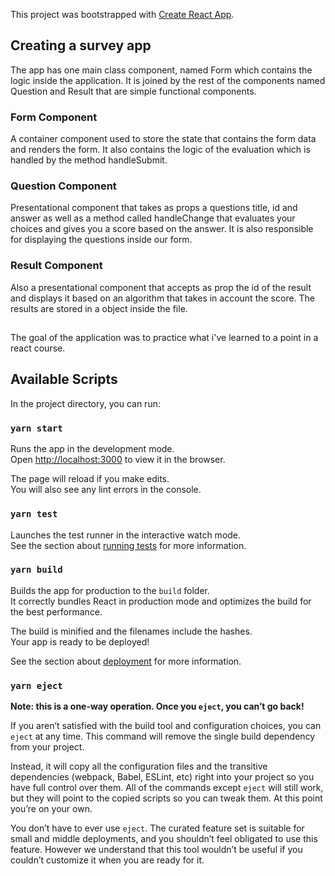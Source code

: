 This project was bootstrapped with [Create React App](https://github.com/facebook/create-react-app).

## Creating a survey app

The app has one main class component, named Form which contains the logic inside the application. It is joined by the rest of the components named Question and Result that are simple functional components.

### Form Component

A container component used to store the state that contains the form data and renders the form. It also contains the logic of the evaluation which is handled by the method handleSubmit.

### Question Component

Presentational component that takes as props a questions title, id and answer as well as a method called handleChange that evaluates your choices and gives you a score based on the answer. It is also responsible for displaying the questions inside our form.

### Result Component

Also a presentational component that accepts as prop the id of the result and displays it based on an algorithm that takes in account the score. The results are stored in a object inside the file.

##

The goal of the application was to practice what i've learned to a point in a react course.

## Available Scripts

In the project directory, you can run:

### `yarn start`

Runs the app in the development mode.<br />
Open [http://localhost:3000](http://localhost:3000) to view it in the browser.

The page will reload if you make edits.<br />
You will also see any lint errors in the console.

### `yarn test`

Launches the test runner in the interactive watch mode.<br />
See the section about [running tests](https://facebook.github.io/create-react-app/docs/running-tests) for more information.

### `yarn build`

Builds the app for production to the `build` folder.<br />
It correctly bundles React in production mode and optimizes the build for the best performance.

The build is minified and the filenames include the hashes.<br />
Your app is ready to be deployed!

See the section about [deployment](https://facebook.github.io/create-react-app/docs/deployment) for more information.

### `yarn eject`

**Note: this is a one-way operation. Once you `eject`, you can’t go back!**

If you aren’t satisfied with the build tool and configuration choices, you can `eject` at any time. This command will remove the single build dependency from your project.

Instead, it will copy all the configuration files and the transitive dependencies (webpack, Babel, ESLint, etc) right into your project so you have full control over them. All of the commands except `eject` will still work, but they will point to the copied scripts so you can tweak them. At this point you’re on your own.

You don’t have to ever use `eject`. The curated feature set is suitable for small and middle deployments, and you shouldn’t feel obligated to use this feature. However we understand that this tool wouldn’t be useful if you couldn’t customize it when you are ready for it.
